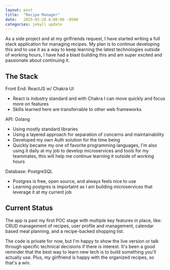 ```yaml
---
layout: post
title:  "Recipe Manager"
date:   2025-05-28 8:00:00 -0500
categories: jekyll update
---
```


As a side project and at my girlfriends request, I have started writing a full stack application for managing recipes. My plan is to continue developing this and to use it as a way to keep learning the latest technologies outside of working hours, I have had a blast building this and am super excited and passionate about continuing it.

## The Stack

Front End: ReactJS w/ Chakra UI

- React is industry standard and with Chakra I can move quickly and focus more on features
- Skills learned here are transferrable to other web frameworks

API: Golang

- Using mostly standard libraries
- Using a layered approach for separation of concerns and maintainability
- Developed my own Auth solution for the time being
- Quickly became my one of favorite programming languages, I'm also using it daily at my job to develop microservices and tools for my teammates, this will help me continue learning it outside of working hours

Database: PostgreSQL

- Postgres is free, open source, and always feels nice to use
- Learning postgres is importatnt as I am building microservices that leverage it at my current job

## Current Status

The app is past my first POC stage with multiple key features in place, like: CRUD management of recipes, user profile and management, calendar based meal planning, and a recipe-backed shopping list.

The code is private for now, but I'm happy to show the live version or talk through specific technical decisions if there is interest.
It's been a good reminder that the best way to learn new tech is to build something you'll actually use. Plus, my girlfriend is happy with the organized recipes, so that's a win.
